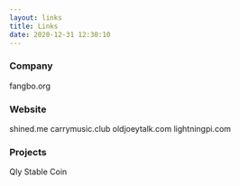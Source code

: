 ```yaml
---
layout: links
title: Links
date: 2020-12-31 12:30:10
---
```


### Company
fangbo.org

### Website
shined.me
carrymusic.club
oldjoeytalk.com
lightningpi.com

### Projects
Qly
Stable Coin

